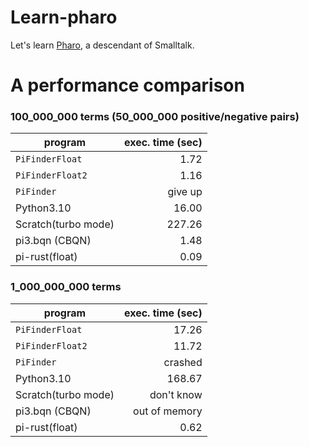 # Learn-pharo
Let's learn [Pharo](https://github.com/pharo-project/pharo), a descendant of Smalltalk.

# A performance comparison

### 100_000_000 terms (50_000_000 positive/negative pairs)

| program         |exec. time (sec)|
|-----------------|---------------:|
| `PiFinderFloat` |           1.72 |
| `PiFinderFloat2`|           1.16 |
| `PiFinder`      |        give up |
| Python3.10      |          16.00 |
| Scratch(turbo mode) |     227.26 |
| pi3.bqn (CBQN) |            1.48 |
|  pi-rust(float) |           0.09 |

### 1_000_000_000 terms

| program         |exec. time (sec)|
|-----------------|---------------:|
| `PiFinderFloat` |          17.26 |
| `PiFinderFloat2`|          11.72 |
| `PiFinder`      |      crashed   |
| Python3.10      |         168.67 |
| Scratch(turbo mode) | don't know |
| pi3.bqn (CBQN)  |  out of memory |
|  pi-rust(float) |           0.62 |
